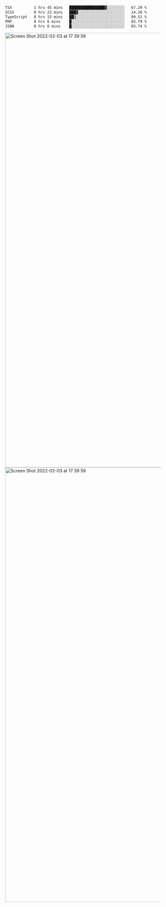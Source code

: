 <!--START_SECTION:waka-->

```txt
TSX          1 hrs 45 mins   ████████████████▓░░░░░░░░   67.29 %
SCSS         0 hrs 22 mins   ███▓░░░░░░░░░░░░░░░░░░░░░   14.26 %
TypeScript   0 hrs 15 mins   ██▒░░░░░░░░░░░░░░░░░░░░░░   09.51 %
PHP          0 hrs 6 mins    █░░░░░░░░░░░░░░░░░░░░░░░░   03.79 %
JSON         0 hrs 6 mins    █░░░░░░░░░░░░░░░░░░░░░░░░   03.74 %
```

<!--END_SECTION:waka-->

<img width="1400" alt="Screen Shot 2022-02-03 at 17 39 59" src="https://user-images.githubusercontent.com/45716542/152387304-f2b60485-53a6-4f4b-a818-5cefb1b0c0ae.png">
<img width="1400" alt="Screen Shot 2022-02-03 at 17 39 59" src="https://user-images.githubusercontent.com/45716542/152387273-ea5cdf21-2a45-44da-8bef-00c1763b1d42.png">
